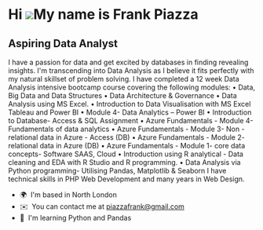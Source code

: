 Hi ![](https://user-images.githubusercontent.com/18350557/176309783-0785949b-9127-417c-8b55-ab5a4333674e.gif)My name is Frank Piazza
====================================================================================================================================

Aspiring Data Analyst
---------------------

I have a passion for data and get excited by databases in finding revealing insights. I'm transcending into Data Analysis as I believe it fits perfectly with my natural skillset of problem solving. I have completed a 12 week Data Analysis intensive bootcamp course covering the following modules: • Data, Big Data and Data Structures • Data Architecture & Governance • Data Analysis using MS Excel. • Introduction to Data Visualisation with MS Excel Tableau and Power BI • Module 4- Data Analytics – Power BI • Introduction to Database- Access & SQL Assignment • Azure Fundamentals - Module 4- Fundamentals of data analytics • Azure Fundamentals - Module 3- Non -relational data in Azure - Access (DB) • Azure Fundamentals - Module 2- relational data in Azure (DB) • Azure Fundamentals - Module 1- core data concepts- Software SAAS, Cloud • Introduction using R analytical - Data cleaning and EDA with R Studio and R programming. • Data Analysis via Python programming- Utilising Pandas, Matplotlib & Seaborn I have technical skills in PHP Web Development and many years in Web Design.

*   🌍  I'm based in North London
*   ✉️  You can contact me at [piazzafrank@gmail.com](mailto:piazzafrank@gmail.com)
*   🧠  I'm learning Python and Pandas

